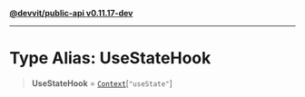 [**@devvit/public-api v0.11.17-dev**](../README.md)

---

# Type Alias: UseStateHook

> **UseStateHook** = [`Context`](Context.md)\[`"useState"`\]
